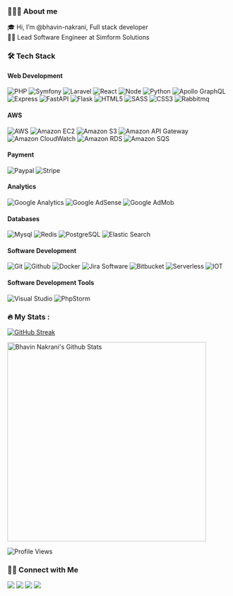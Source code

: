 ### 👨🏻‍💻 About me
🎓 Hi, I’m @bhavin-nakrani, Full stack developer<br/>
👨‍💻 Lead Software Engineer at Simform Solutions <br/>

### :hammer_and_wrench: Tech Stack

#### Web Development
![PHP](https://img.shields.io/badge/PHP-005571?logo=php)
![Symfony](https://img.shields.io/badge/Symfony-005571?logo=symfony)
![Laravel](https://img.shields.io/badge/Laravel-EE4C2C?logo=laravel&color=white)
![React](https://img.shields.io/badge/React-005571?logo=react)
![Node](https://img.shields.io/badge/Node-005571?logo=nodedotjs)
![Python](https://img.shields.io/badge/Python-14354C?&logo=python&logoColor=white)
![Apollo GraphQL](https://img.shields.io/badge/Apollo%20GraphQL-005571?logo=apollographql&color=blue)
![Express](https://img.shields.io/badge/express-005571?logo=express&color=blue)
![FastAPI](https://img.shields.io/badge/FastAPI-005571?logo=fastapi)
![Flask](https://img.shields.io/badge/Flask-000000?logo=flask&logoColor=white)
![HTML5](https://img.shields.io/badge/html5-%23E34F26.svg?logo=html5&logoColor=white)
![SASS](https://img.shields.io/badge/SASS-hotpink.svg?logo=SASS&logoColor=white)
![CSS3](https://img.shields.io/badge/css3-%231572B6.svg?logo=css3&logoColor=white)
![Rabbitmq](https://img.shields.io/badge/Rabbitmq-005571?logo=rabbitmq&color=white)

#### AWS 
![AWS](https://img.shields.io/badge/AWS-005571?logo=amazonaws&color=orange)
![Amazon EC2](https://img.shields.io/badge/Amazon%20EC2-005571?logo=amazonec2&color=white)
![Amazon S3](https://img.shields.io/badge/Amazon%20S3-005571?logo=amazons3&color=white)
![Amazon API Gateway](https://img.shields.io/badge/Amazon%20API%20Gateway-005571?logo=amazonapigateway&color=white)
![Amazon CloudWatch](https://img.shields.io/badge/Amazon%20CloudWatch-005571?logo=amazoncloudwatch&color=white)
![Amazon RDS](https://img.shields.io/badge/Amazon%20RDS-005571?logo=amazonrds&color=white)
![Amazon SQS](https://img.shields.io/badge/Amazon%20SQS-005571?logo=amazonsqs&color=white)

#### Payment
![Paypal](https://img.shields.io/badge/Paypal-005571?logo=paypal&color=white)
![Stripe](https://img.shields.io/badge/Stripe-005571?logo=stripe&color=white)

#### Analytics
![Google Analytics](https://img.shields.io/badge/Google%20Analytics-005571?logo=googleanalytics&color=white)
![Google AdSense](https://img.shields.io/badge/Google%20AdSense-005571?logo=googleadsense&color=white)
![Google AdMob](https://img.shields.io/badge/Google%20AdMob-005571?logo=googleadmob&color=white)

#### Databases
![Mysql](https://img.shields.io/badge/Mysql-005571?logo=mysql&color=white)
![Redis](https://img.shields.io/badge/Redis-005571?logo=redis&color=white)
![PostgreSQL](https://img.shields.io/badge/PostgreSQL-005571?logo=postgresql&color=white)
![Elastic Search](https://img.shields.io/badge/Elasticsearch-005571?logo=elasticsearch&color=white)

#### Software Development
![Git](https://img.shields.io/badge/GIT-E44C30?&logo=git&logoColor=white)
![Github](https://img.shields.io/badge/github-171515?&logo=github&logoColor=white)
![Docker](https://img.shields.io/badge/docker-%230db7ed.svg?&logo=docker&logoColor=white)
![Jira Software](https://img.shields.io/badge/Jira%20Software-005571?logo=jirasoftware&color=blue)
![Bitbucket](https://img.shields.io/badge/Bitbucket-005571?logo=bitbucket&color=blue)
![Serverless](https://img.shields.io/badge/Serverless-%230db7ed.svg?&logo=serverless&logoColor=white)
![IOT](https://img.shields.io/badge/IOT-E44C30?&logo=iot&logoColor=white)

#### Software Development Tools
![Visual Studio](https://img.shields.io/badge/Visual%20Studio-005571?logo=visualstudiocode)
![PhpStorm](https://img.shields.io/badge/PhpStorm-005571?logo=phpstorm&color=blue)

### :fire: My Stats :

[![GitHub Streak](http://github-readme-streak-stats.herokuapp.com/?user=bhavin-nakrani&theme=dark&background=0d1117)](https://git.io/streak-stats)

<img width="450" align="center" src="https://github-readme-stats-defcon27.vercel.app/api?username=bhavin-nakrani&show_icons=true&line_height=21&theme=react" alt="Bhavin Nakrani's Github Stats" />

![Profile Views](https://komarev.com/ghpvc/?username=bhavin-nakrani)

### 🤝🏻 Connect with Me
<a href="mailto:bhavin.it8488@gmail.com" target="_blank"><img src="https://img.shields.io/badge/bhavin.it8488@gmail.com-b23e2f?logo=gmail&logoColor=white"></a>
<a href="https://www.linkedin.com/in/bhavin-nakrani-4658726b/" target="_blank"><img src="https://img.shields.io/badge/Bhavin%20Nakrani-blue?logo=linkedin&logoColor=white"></a>
<a href="https://stackoverflow.com/users/6056191/bhavin-nakrani" target="_blank"><img src="https://img.shields.io/badge/Bhavin%20Nakrani-red?logo=stackoverflow&logoColor=white"></a>
<a href="https://bhavin-nakrani.medium.com" target="_blank"><img src="https://img.shields.io/badge/medium-005571?logo=medium&color=blue"></a>
